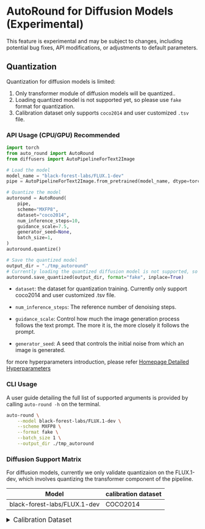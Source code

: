 # AutoRound for Diffusion Models (Experimental)

This feature is experimental and may be subject to changes, including potential bug fixes, API modifications, or adjustments to default parameters.

## Quantization

Quantization for diffusion models is limited:

1. Only transformer module of diffusion models will be quantized..
2. Loading quantized model is not supported yet, so please use `fake` format for quantization.
3. Calibration dataset only supports `coco2014` and user customized `.tsv` file.


### API Usage (CPU/GPU) Recommended


```python
import torch
from auto_round import AutoRound
from diffusers import AutoPipelineForText2Image

# Load the model
model_name = "black-forest-labs/FLUX.1-dev"
pipe = AutoPipelineForText2Image.from_pretrained(model_name, dtype=torch.bfloat16)

# Quantize the model
autoround = AutoRound(
    pipe,
    scheme="MXFP8",
    dataset="coco2014",
    num_inference_steps=10,
    guidance_scale=7.5,
    generator_seed=None,
    batch_size=1,
)
autoround.quantize()

# Save the quantized model
output_dir = "./tmp_autoround"
# Currently loading the quantized diffusion model is not supported, so use fake format
autoround.save_quantized(output_dir, format="fake", inplace=True)
```

- `dataset`: the dataset for quantization training. Currently only support coco2014 and user customized .tsv file.

- `num_inference_steps`: The reference number of denoising steps.

- `guidance_scale`: Control how much the image generation process follows the text prompt. The more it is, the more closely it follows the prompt.

- `generator_seed`: A seed that controls the initial noise from which an image is generated.

for more hyperparameters introduction, please refer [Homepage Detailed Hyperparameters](../../README.md#api-usage-gaudi2cpugpu)

### CLI Usage

A user guide detailing the full list of supported arguments is provided by calling ```auto-round -h``` on the
terminal.

```bash
auto-round \
    --model black-forest-labs/FLUX.1-dev \
    --scheme MXFP8 \
    --format fake \
    --batch_size 1 \
    --output_dir ./tmp_autoround
```

### Diffusion Support Matrix

For diffusion models, currently we only validate quantizaion on the FLUX.1-dev, which involves quantizing the transformer component of the pipeline.

| Model     | calibration dataset |
|--------------|--------------|
| black-forest-labs/FLUX.1-dev | COCO2014      |



<details>
<summary style="font-size:17px;">Calibration Dataset</summary>

For diffusion models, we used [**coco2014**]("https://github.com/mlcommons/inference/raw/refs/heads/master/text_to_image/coco2014/captions/captions_source.tsv") calibration dataset as our default.

If users want to use their own dataset, please build the dataset file in ".tsv" format following below structure and use it through argument --dataset (tsv file):
```
id      caption
0       YOUR_PROMPT
1       YOUR_PROMPT
...     ...
```
- `id`: The id used to map generated images and prompts.
- `caption`: The text prompt used to generate the images.


</details>
